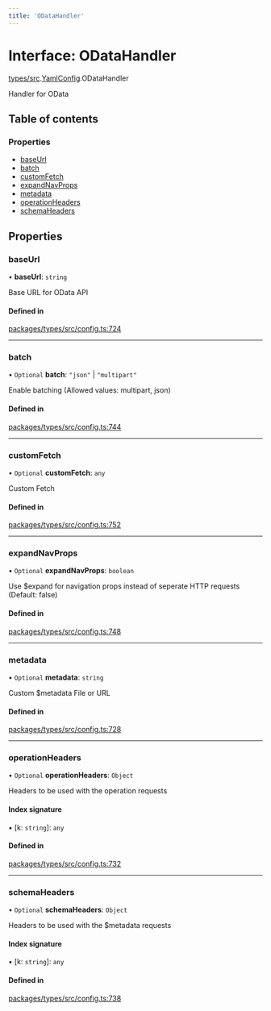 ```yaml
---
title: 'ODataHandler'
---
```


# Interface: ODataHandler

[types/src](../modules/types_src).[YamlConfig](../modules/types_src.YamlConfig).ODataHandler

Handler for OData

## Table of contents

### Properties

- [baseUrl](types_src.YamlConfig.ODataHandler#baseurl)
- [batch](types_src.YamlConfig.ODataHandler#batch)
- [customFetch](types_src.YamlConfig.ODataHandler#customfetch)
- [expandNavProps](types_src.YamlConfig.ODataHandler#expandnavprops)
- [metadata](types_src.YamlConfig.ODataHandler#metadata)
- [operationHeaders](types_src.YamlConfig.ODataHandler#operationheaders)
- [schemaHeaders](types_src.YamlConfig.ODataHandler#schemaheaders)

## Properties

### baseUrl

• **baseUrl**: `string`

Base URL for OData API

#### Defined in

[packages/types/src/config.ts:724](https://github.com/Urigo/graphql-mesh/blob/master/packages/types/src/config.ts#L724)

___

### batch

• `Optional` **batch**: ``"json"`` | ``"multipart"``

Enable batching (Allowed values: multipart, json)

#### Defined in

[packages/types/src/config.ts:744](https://github.com/Urigo/graphql-mesh/blob/master/packages/types/src/config.ts#L744)

___

### customFetch

• `Optional` **customFetch**: `any`

Custom Fetch

#### Defined in

[packages/types/src/config.ts:752](https://github.com/Urigo/graphql-mesh/blob/master/packages/types/src/config.ts#L752)

___

### expandNavProps

• `Optional` **expandNavProps**: `boolean`

Use $expand for navigation props instead of seperate HTTP requests (Default: false)

#### Defined in

[packages/types/src/config.ts:748](https://github.com/Urigo/graphql-mesh/blob/master/packages/types/src/config.ts#L748)

___

### metadata

• `Optional` **metadata**: `string`

Custom $metadata File or URL

#### Defined in

[packages/types/src/config.ts:728](https://github.com/Urigo/graphql-mesh/blob/master/packages/types/src/config.ts#L728)

___

### operationHeaders

• `Optional` **operationHeaders**: `Object`

Headers to be used with the operation requests

#### Index signature

▪ [k: `string`]: `any`

#### Defined in

[packages/types/src/config.ts:732](https://github.com/Urigo/graphql-mesh/blob/master/packages/types/src/config.ts#L732)

___

### schemaHeaders

• `Optional` **schemaHeaders**: `Object`

Headers to be used with the $metadata requests

#### Index signature

▪ [k: `string`]: `any`

#### Defined in

[packages/types/src/config.ts:738](https://github.com/Urigo/graphql-mesh/blob/master/packages/types/src/config.ts#L738)
